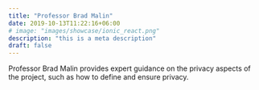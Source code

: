 ```yaml
---
title: "Professor Brad Malin"
date: 2019-10-13T11:22:16+06:00
# image: "images/showcase/ionic_react.png"
description: "this is a meta description"
draft: false
---
```


Professor Brad Malin provides expert guidance on the privacy aspects of the project, such as how to define and ensure privacy.
